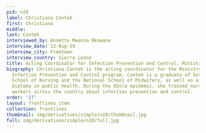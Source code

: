 ```yaml
---
pid: n28
label: Christiana Conteh
first: Christiana
middle: 
last: Conteh
interviewed_by: Annette Mwansa Nkowane
interview_date: 13-Aug-19
interview_city: Freetown
interview_country: Sierra Leone
title: Acting Coordinator for Infection Prevention and Control, Ministry of Health
biography: Christiana Conteh is the acting coordinator for the Ministry of Health's
  Infection Prevention and Control program. Conteh is a graduate of both the National
  School of Nursing and the National School of Midwifery, as well as a holder of a
  diploma in public health. During the Ebola epidemic, she trained nurses and healthcare
  workers across the country about infection prevention and control.
order: '27'
layout: frontlines_item
collection: frontlines
thumbnail: img/derivatives/simple/n28/thumbnail.jpg
full: img/derivatives/simple/n28/full.jpg
---
```

